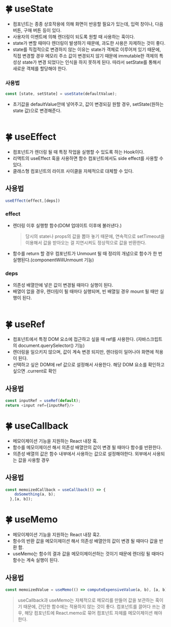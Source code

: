 # 🍀 useState

- 컴포넌트는 종종 상호작용에 의해 화면이 반응할 필요가 있는데, 입력 창이나, 다음 버튼, 구매 버튼 등이 있다.
- 사용자의 이벤트에 의해 렌더링이 되도록 원할 때 사용하는 훅이다.
- state가 변할 때마다 렌더링이 발생하기 때문에, 과도한 사용은 자제하는 것이 좋다.
- state를 직접적으로 변경하지 않는 이유는 state가 객체로 이루어져 있기 때문에, 직접 변경할 경우 메모리 주소 값이 변경되지 않기 때문에 immutable한 객체의 특성상 state가 변경 되었다는 인식을 하지 못하게 된다. 따라서 setState를 통해서 새로운 객체를 할당해야 한다.

### 사용법

```Javascript
const [state, setState] = useState(defaultValue);
```

- 초기값을 defaultValue안에 넣어주고, 값이 변경되길 원할 경우, setState(원하는 state 값)으로 변경해준다.
  <br/><br/>

# 🍀 useEffect

- 컴포넌트가 렌더링 될 때 특정 작업을 실행할 수 있도록 하는 Hook이다.
- 리액트의 useEffect 훅을 사용하면 함수 컴포넌트에서도 side effect를 사용할 수 있다.
- 클래스형 컴포넌트의 라이프 사이클을 자체적으로 대체할 수 있다.

## 사용법

```JavaScript
useEffect(effect,[deps])
```

### effect

- 렌더링 이후 실행항 함수(DOM 업데이트 이후에 불러낸다.)
  > 당시의 state나 props의 값을 뽑아 놓기 때문에, 연속적으로 setTimeout을 이용해서 값을 받아오는 걸 지연시켜도 정상적으로 값을 반환한다.
- 함수를 return 할 경우 컴포넌트가 Unmount 될 때 정리의 개념으로 함수가 한 번 실행된다.(componentWillUnmount 기능)

### deps

- 의존성 배열안에 넣은 값이 변경될 때마다 실행이 된다.
- 배열이 없을 경우, 렌더링이 될 때마다 실행되며, 빈 배열일 경우 mount 될 때만 실행이 된다.
  <br/><br/>

# 🍀 useRef

- 컴포넌트에서 특정 DOM 요소에 접근하고 싶을 때 ref를 사용한다. (자바스크립트의 document.querySelector() 기능)
- 렌더링을 일으키지 않으며, 값이 계속 변경 되지만, 렌더링이 일어나야 화면에 적용이 된다.
- 선택하고 싶은 DOM에 ref 값으로 설정해서 사용한다. 해당 DOM 요소를 확인하고 싶으면 .current로 확인

## 사용법

```JavaScript
const inputRef = useRef(default);
return <input ref={inputRef}/>
```

# 🍀 useCallback

- 메모이제이션 기능을 지원하는 React 내장 훅.
- 함수를 메모이제이션 해서 의존성 배열안의 값이 변경 될 때마다 함수를 반환한다.
- 의존성 배열의 값은 함수 내부에서 사용하는 값으로 설정해야한다. 외부에서 사용되는 값을 사용할 경우

## 사용법

```JavaScript
const memoizedCallback = useCallback(() => {
    doSomething(a, b);
  },[a, b]);
```

# 🍀 useMemo

- 메모이제이션 기능을 지원하는 React 내장 훅2.
- 함수의 반환 값을 메모이제이션 해서 의존성 배열안의 값이 변경 될 때마다 값을 반환 함.
- useMemo는 함수의 결과 값을 메모이제이션하는 것이기 때문에 렌더링 될 때마다 함수는 계속 실행이 된다.

## 사용법

```JavaScript
const memoizedValue = useMemo(() => computeExpensiveValue(a, b), [a, b]);
```

> useCallback과 useMemo는 자체적으로 메모리를 만들어 값을 보관하는 훅이기 때문에, 간단한 함수에는 적용하지 않는 것이 좋다. 컴포넌트를 끌어다 쓰는 경우, 해당 컴포넌트에 React.memo로 묶어 컴포넌트 자체를 메모이제이션 해야한다.
